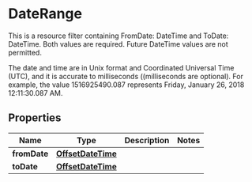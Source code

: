 

# DateRange

<p>This is a resource filter containing FromDate: DateTime and ToDate: DateTime. Both values are required. Future DateTime values are not permitted.</p> <p>The date and time are in Unix format and Coordinated Universal Time (UTC), and it is accurate to milliseconds ((milliseconds are optional). For example, the value 1516925490.087 represents Friday, January 26, 2018 12:11:30.087 AM.</p>

## Properties

| Name | Type | Description | Notes |
|------------ | ------------- | ------------- | -------------|
|**fromDate** | [**OffsetDateTime**](OffsetDateTime.md) |  |  |
|**toDate** | [**OffsetDateTime**](OffsetDateTime.md) |  |  |



